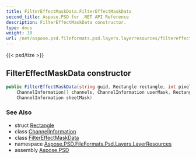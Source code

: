 ```yaml
---
title: FilterEffectMaskData.FilterEffectMaskData
second_title: Aspose.PSD for .NET API Reference
description: FilterEffectMaskData constructor. 
type: docs
weight: 10
url: /net/aspose.psd.fileformats.psd.layers.layerresources/filtereffectmaskdata/filtereffectmaskdata/
---
```

{{< psd/tize >}}
## FilterEffectMaskData constructor

```csharp
public FilterEffectMaskData(string guid, Rectangle rectangle, int pixelsDepth, int maxChannels, 
    ChannelInformation[] channels, ChannelInformation userMask, Rectangle maskRectangle, 
    ChannelInformation sheetMask)
```

### See Also

* struct [Rectangle](../../../aspose.psd/rectangle/)
* class [ChannelInformation](../../../aspose.psd.fileformats.psd.layers/channelinformation/)
* class [FilterEffectMaskData](../)
* namespace [Aspose.PSD.FileFormats.Psd.Layers.LayerResources](../../filtereffectmaskdata/)
* assembly [Aspose.PSD](../../../)



